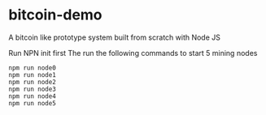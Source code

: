 # bitcoin-demo
A bitcoin like prototype system built from scratch with Node JS

Run NPN init first
The run the following commands to start 5 mining nodes

```
npm run node0
npm run node1
npm run node2
npm run node3
npm run node4
npm run node5
```
